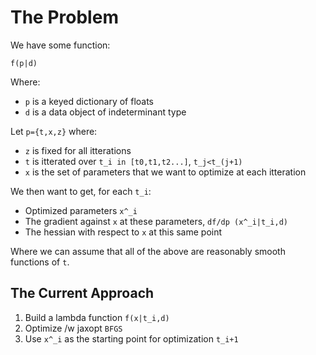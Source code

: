 # The Problem

We have some function:

```
f(p|d)
```

Where:
* `p` is a keyed dictionary of floats
* `d` is a data object of indeterminant type 

Let `p={t,x,z}` where:
* `z` is fixed for all itterations
* `t` is itterated over `t_i in [t0,t1,t2...]`, `t_j<t_(j+1)`
* `x` is the set of parameters that we want to optimize at each itteration

We then want to get, for each `t_i`:
* Optimized parameters `x^_i`
* The gradient against `x` at these parameters, `df/dp (x^_i|t_i,d)`
* The hessian with respect to `x` at this same point

Where we can assume that all of the above are reasonably smooth functions of `t`.

## The Current Approach

1. Build a lambda function `f(x|t_i,d)`
2. Optimize /w jaxopt `BFGS`
3. Use `x^_i` as the starting point for optimization `t_i+1`